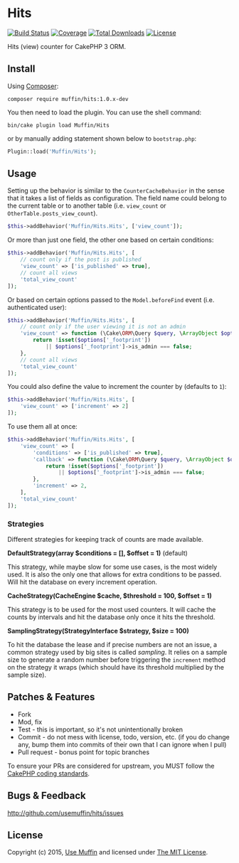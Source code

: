 # Hits

[![Build Status](https://img.shields.io/travis/UseMuffin/Hits/master.svg?style=flat-square)](https://travis-ci.org/UseMuffin/Hits)
[![Coverage](https://img.shields.io/coveralls/UseMuffin/Hits/master.svg?style=flat-square)](https://coveralls.io/r/UseMuffin/Hits)
[![Total Downloads](https://img.shields.io/packagist/dt/muffin/hits.svg?style=flat-square)](https://packagist.org/packages/muffin/hits)
[![License](https://img.shields.io/badge/license-MIT-blue.svg?style=flat-square)](LICENSE)

Hits (view) counter for CakePHP 3 ORM.

## Install

Using [Composer][composer]:

```shell
composer require muffin/hits:1.0.x-dev
```

You then need to load the plugin. You can use the shell command:

```shell
bin/cake plugin load Muffin/Hits
```

or by manually adding statement shown below to `bootstrap.php`:

```php
Plugin::load('Muffin/Hits');
```

## Usage

Setting up the behavior is similar to the `CounterCacheBehavior` in the sense that it takes
a list of fields as configuration. The field name could belong to the current table or to
another table (i.e. `view_count` or `OtherTable.posts_view_count`).

```php
$this->addBehavior('Muffin/Hits.Hits', ['view_count']);
```

Or more than just one field, the other one based on certain conditions:

```php
$this->addBehavior('Muffin/Hits.Hits', [
    // count only if the post is published
    'view_count' => ['is_published' => true],
    // count all views
    'total_view_count'
]);
```

Or based on certain options passed to the `Model.beforeFind` event (i.e. authenticated user):

```php
$this->addBehavior('Muffin/Hits.Hits', [
    // count only if the user viewing it is not an admin
    'view_count' => function (\Cake\ORM\Query $query, \ArrayObject $options, $counter) {
        return !isset($options['_footprint'])
            || $options['_footprint']->is_admin === false;
    },
    // count all views
    'total_view_count'
]);
```

You could also define the value to increment the counter by (defaults to `1`):

```php
$this->addBehavior('Muffin/Hits.Hits', [
    'view_count' => ['increment' => 2]
]);
```

To use them all at once:

```php
$this->addBehavior('Muffin/Hits.Hits', [
    'view_count' => [
        'conditions' => ['is_published' => true],
        'callback' => function (\Cake\ORM\Query $query, \ArrayObject $options, $counter) {
            return !isset($options['_footprint'])
                || $options['_footprint']->is_admin === false;
        },
        'increment' => 2,
    ],
    'total_view_count'
]);
```

### Strategies

Different strategies for keeping track of counts are made available. 

**DefaultStrategy(array $conditions = [], $offset = 1)** (default)

This strategy, while maybe slow for some use cases, is the most widely used. It is also the only
one that allows for extra conditions to be passed. Will hit the database on every increment operation.

**CacheStrategy(CacheEngine $cache, $threshold = 100, $offset = 1)**
 
This strategy is to be used for the most used counters. It will cache the counts by intervals and hit
the database only once it hits the threshold.


**SamplingStrategy(StrategyInterface $strategy, $size = 100)**

To hit the database the lease and if precise numbers are not an issue, a common strategy used by big
sites is called *sampling*. It relies on a sample size to generate a random number before triggering
the `increment` method on the strategy it wraps (which should have its threshold multiplied by the
sample size).

## Patches & Features

* Fork
* Mod, fix
* Test - this is important, so it's not unintentionally broken
* Commit - do not mess with license, todo, version, etc. (if you do change any, bump them into commits of
their own that I can ignore when I pull)
* Pull request - bonus point for topic branches

To ensure your PRs are considered for upstream, you MUST follow the [CakePHP coding standards][standards].

## Bugs & Feedback

http://github.com/usemuffin/hits/issues

## License

Copyright (c) 2015, [Use Muffin][muffin] and licensed under [The MIT License][mit].

[cakephp]:http://cakephp.org
[composer]:http://getcomposer.org
[mit]:http://www.opensource.org/licenses/mit-license.php
[muffin]:http://usemuffin.com
[standards]:http://book.cakephp.org/3.0/en/contributing/cakephp-coding-conventions.html
